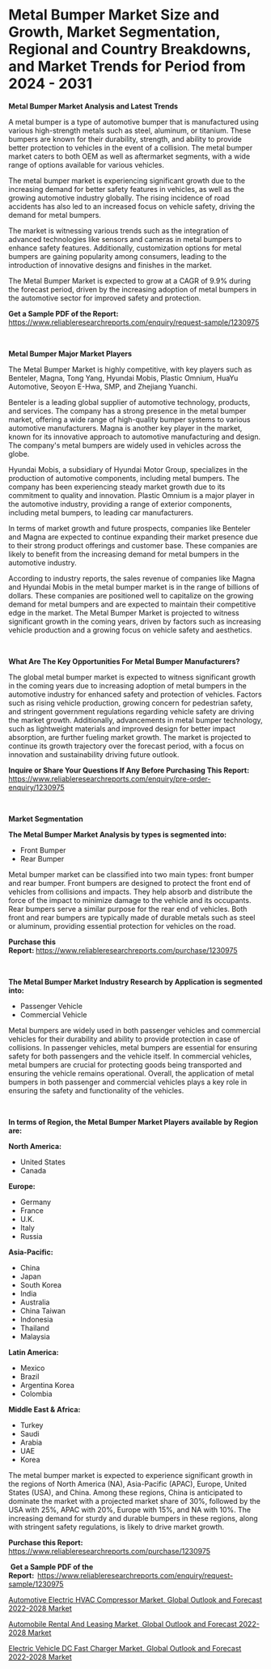 <p><h1>Metal Bumper Market Size and Growth, Market Segmentation, Regional and Country Breakdowns, and Market Trends for Period from 2024 -  2031</h1></p><p><strong>Metal Bumper Market Analysis and Latest Trends</strong></p>
<p><p>A metal bumper is a type of automotive bumper that is manufactured using various high-strength metals such as steel, aluminum, or titanium. These bumpers are known for their durability, strength, and ability to provide better protection to vehicles in the event of a collision. The metal bumper market caters to both OEM as well as aftermarket segments, with a wide range of options available for various vehicles.</p><p>The metal bumper market is experiencing significant growth due to the increasing demand for better safety features in vehicles, as well as the growing automotive industry globally. The rising incidence of road accidents has also led to an increased focus on vehicle safety, driving the demand for metal bumpers.</p><p>The market is witnessing various trends such as the integration of advanced technologies like sensors and cameras in metal bumpers to enhance safety features. Additionally, customization options for metal bumpers are gaining popularity among consumers, leading to the introduction of innovative designs and finishes in the market.</p><p>The Metal Bumper Market is expected to grow at a CAGR of 9.9% during the forecast period, driven by the increasing adoption of metal bumpers in the automotive sector for improved safety and protection.</p></p>
<p><strong>Get a Sample PDF of the Report:&nbsp;</strong> <a href="https://www.reliableresearchreports.com/enquiry/request-sample/1230975">https://www.reliableresearchreports.com/enquiry/request-sample/1230975</a></p>
<p>&nbsp;</p>
<p><strong>Metal Bumper Major Market Players</strong></p>
<p><p>The Metal Bumper Market is highly competitive, with key players such as Benteler, Magna, Tong Yang, Hyundai Mobis, Plastic Omnium, HuaYu Automotive, Seoyon E-Hwa, SMP, and Zhejiang Yuanchi. </p><p>Benteler is a leading global supplier of automotive technology, products, and services. The company has a strong presence in the metal bumper market, offering a wide range of high-quality bumper systems to various automotive manufacturers. Magna is another key player in the market, known for its innovative approach to automotive manufacturing and design. The company's metal bumpers are widely used in vehicles across the globe.</p><p>Hyundai Mobis, a subsidiary of Hyundai Motor Group, specializes in the production of automotive components, including metal bumpers. The company has been experiencing steady market growth due to its commitment to quality and innovation. Plastic Omnium is a major player in the automotive industry, providing a range of exterior components, including metal bumpers, to leading car manufacturers.</p><p>In terms of market growth and future prospects, companies like Benteler and Magna are expected to continue expanding their market presence due to their strong product offerings and customer base. These companies are likely to benefit from the increasing demand for metal bumpers in the automotive industry.</p><p>According to industry reports, the sales revenue of companies like Magna and Hyundai Mobis in the metal bumper market is in the range of billions of dollars. These companies are positioned well to capitalize on the growing demand for metal bumpers and are expected to maintain their competitive edge in the market. The Metal Bumper Market is projected to witness significant growth in the coming years, driven by factors such as increasing vehicle production and a growing focus on vehicle safety and aesthetics.</p></p>
<p>&nbsp;</p>
<p><strong>What Are The Key Opportunities For Metal Bumper Manufacturers?</strong></p>
<p><p>The global metal bumper market is expected to witness significant growth in the coming years due to increasing adoption of metal bumpers in the automotive industry for enhanced safety and protection of vehicles. Factors such as rising vehicle production, growing concern for pedestrian safety, and stringent government regulations regarding vehicle safety are driving the market growth. Additionally, advancements in metal bumper technology, such as lightweight materials and improved design for better impact absorption, are further fueling market growth. The market is projected to continue its growth trajectory over the forecast period, with a focus on innovation and sustainability driving future outlook.</p></p>
<p><strong>Inquire or Share Your Questions If Any Before Purchasing This Report:</strong> <a href="https://www.reliableresearchreports.com/enquiry/pre-order-enquiry/1230975">https://www.reliableresearchreports.com/enquiry/pre-order-enquiry/1230975</a></p>
<p>&nbsp;</p>
<p><strong>Market Segmentation</strong></p>
<p><strong>The Metal Bumper Market Analysis by types is segmented into:</strong></p>
<p><ul><li>Front Bumper</li><li>Rear Bumper</li></ul></p>
<p><p>Metal bumper market can be classified into two main types: front bumper and rear bumper. Front bumpers are designed to protect the front end of vehicles from collisions and impacts. They help absorb and distribute the force of the impact to minimize damage to the vehicle and its occupants. Rear bumpers serve a similar purpose for the rear end of vehicles. Both front and rear bumpers are typically made of durable metals such as steel or aluminum, providing essential protection for vehicles on the road.</p></p>
<p><strong>Purchase this Report:&nbsp;</strong><a href="https://www.reliableresearchreports.com/purchase/1230975">https://www.reliableresearchreports.com/purchase/1230975</a></p>
<p>&nbsp;</p>
<p><strong>The Metal Bumper Market Industry Research by Application is segmented into:</strong></p>
<p><ul><li>Passenger Vehicle</li><li>Commercial Vehicle</li></ul></p>
<p><p>Metal bumpers are widely used in both passenger vehicles and commercial vehicles for their durability and ability to provide protection in case of collisions. In passenger vehicles, metal bumpers are essential for ensuring safety for both passengers and the vehicle itself. In commercial vehicles, metal bumpers are crucial for protecting goods being transported and ensuring the vehicle remains operational. Overall, the application of metal bumpers in both passenger and commercial vehicles plays a key role in ensuring the safety and functionality of the vehicles.</p></p>
<p>&nbsp;</p>
<p><strong>In terms of Region, the Metal Bumper Market Players available by Region are:</strong></p>
<p>
    <p> <strong> North America: </strong>
        <ul>
            <li>United States</li>
            <li>Canada</li>
        </ul>
        </p> 
    <p> <strong> Europe: </strong>
        <ul>
            <li>Germany</li>
            <li>France</li>
            <li>U.K.</li>
            <li>Italy</li>
            <li>Russia</li>
        </ul>
        </p> 
    <p> <strong> Asia-Pacific: </strong>
        <ul>
            <li>China</li>
            <li>Japan</li>
            <li>South Korea</li>
            <li>India</li>
            <li>Australia</li>
            <li>China Taiwan</li>
            <li>Indonesia</li>
            <li>Thailand</li>
            <li>Malaysia</li>
        </ul>
        </p> 
    <p> <strong> Latin America: </strong>
        <ul>
            <li>Mexico</li>
            <li>Brazil</li>
            <li>Argentina Korea</li>
            <li>Colombia</li>
        </ul>
        </p> 
    <p> <strong> Middle East & Africa: </strong>
        <ul>
            <li>Turkey</li>
            <li>Saudi</li>
            <li>Arabia</li>
            <li>UAE</li>
            <li>Korea</li>
        </ul>
    </p>
    </p>
<p><p>The metal bumper market is expected to experience significant growth in the regions of North America (NA), Asia-Pacific (APAC), Europe, United States (USA), and China. Among these regions, China is anticipated to dominate the market with a projected market share of 30%, followed by the USA with 25%, APAC with 20%, Europe with 15%, and NA with 10%. The increasing demand for sturdy and durable bumpers in these regions, along with stringent safety regulations, is likely to drive market growth.</p></p>
<p><strong>Purchase this Report: </strong><a href="https://www.reliableresearchreports.com/purchase/1230975">https://www.reliableresearchreports.com/purchase/1230975</a></p>
<p>&nbsp;<strong>Get a Sample PDF of the Report:&nbsp;&nbsp;</strong><a href="https://www.reliableresearchreports.com/enquiry/request-sample/1230975">https://www.reliableresearchreports.com/enquiry/request-sample/1230975</a></p>
<p><strong></strong></p>
<p><p><a href="https://view.publitas.com/reportprime-1/automotive-electric-hvac-compressor-market-global-outlook-and-forecast-2022-2028-market-research-report-provides-thorough-industry-overview-which-offers-an-in-depth-analysis-of-product-trends-and-new-market-divisions/">Automotive Electric HVAC Compressor Market, Global Outlook and Forecast 2022-2028 Market</a></p><p><a href="https://view.publitas.com/reportprime-1/automobile-rental-and-leasing-market-global-outlook-and-forecast-2022-2028-market-growth-market-trends-covid-19-impact-and-forecasts-for-period-from-2023-2030/">Automobile Rental And Leasing Market, Global Outlook and Forecast 2022-2028 Market</a></p><p><a href="https://view.publitas.com/reportprime-1/electric-vehicle-dc-fast-charger-market-global-outlook-and-forecast-2022-2028-market-share-market-new-trends-analysis-report-by-type-by-application-by-end-use-by-region-and-segment-forecasts-2023-2030/">Electric Vehicle DC Fast Charger Market, Global Outlook and Forecast 2022-2028 Market</a></p></p>
